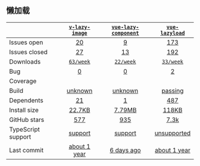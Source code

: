 ## 懒加载
|   | [`v-lazy-image`][b0] | [`vue-lazy-component`][r0] | [`vue-lazyload`][n0] |
|---|:---:|:---:|:----:|
| Issues open           | [20][IO1] | [9][IO2] | [173][IO3] |
| Issues closed         | [27][IC1] | [13][IC2] | [192][IC3] |
| Downloads             | [`63/week`][DL1] | [`22/week`][DL2] | [`33/week`][DL3] |
| Bug             | [0][bug1] | [0][bug2] | [2][bug3] |
| Coverage             |  |  |  |
| Build                 | [unknown][bd1] | [unknown][bd2] | [passing][bd3] |
| Dependents            | [21][dep1] | [1][dep2] | [487][dep3] |
| Install size          | [22.7KB][IS1] | [7.79MB][IS2] | [118KB][IS3] |
| GitHub stars          | [577][stars1] | [935][stars2] | [7.3k][stars3] |
| TypeScript support    | [support][TS1] | [support][TS2] | [unsupported][TS3] |
| Last commit           | [about 1 year][commits1] | [6 days ago][commits2] | [about 1 year][commits3] |

[b0]: https://github.com/alexjoverm/v-lazy-image
[r0]: https://github.com/xunleif2e/vue-lazy-component
[n0]: https://github.com/hilongjw/vue-lazyload

[IO1]: https://github.com/alexjoverm/v-lazy-image/issues
[IO2]: https://github.com/xunleif2e/vue-lazy-component/issues
[IO3]: https://github.com/hilongjw/vue-lazyload/issues
[IC1]: https://github.com/alexjoverm/v-lazy-image/issues
[IC2]: https://github.com/xunleif2e/vue-lazy-component/issues
[IC3]: https://github.com/hilongjw/vue-lazyload/issues

[DL1]: https://www.npmjs.com/package/dawn
[DL2]: https://www.npmjs.com/package/feflow
[DL3]: https://www.npmjs.com/package/workflow-ui

[cover1]: https://coveralls.io/github/alibaba/dawn
[cover2]: https://coveralls.io/github/securingsincity/react-ace

[bd1]: https://www.travis-ci.org/github/alexjoverm/v-lazy-image
[bd2]: https://www.travis-ci.org/github/xunleif2e/vue-lazy-component
[bd3]: https://app.circleci.com/pipelines/github/hilongjw/vue-lazyload

[bug1]: https://github.com/alexjoverm/v-lazy-image/issues?q=is%3Aopen+is%3Aissue+label%3Abug
[bug2]: https://github.com/xunleif2e/vue-lazy-component/issues?q=is%3Aopen+is%3Aissue+label%3Abug
[bug3]: https://github.com/hilongjw/vue-lazyload/issues?q=is%3Aopen+is%3Aissue+label%3Abug

[dep1]: https://www.npmjs.com/package/v-lazy-image
[dep2]: https://www.npmjs.com/package/vue-lazy-component
[dep3]: https://www.npmjs.com/package/vue-lazyload

[IS1]: https://packagephobia.com/result?p=v-lazy-image
[IS2]: https://packagephobia.com/result?p=vue-lazy-component
[IS3]: https://packagephobia.com/result?p=vue-lazyload

[stars1]: https://github.com/alexjoverm/v-lazy-image/stargazers
[stars2]: https://github.com/xunleif2e/vue-lazy-component/stargazers
[stars3]: https://github.com/hilongjw/vue-lazyload/stargazers

[TS1]: https://github.com/alibaba/dawn/search?l=typescript
[TS2]: https://github.com/Tencent/feflow/search?l=typescript
[TS3]: https://github.com/go-workflow/workflow-ui/search?l=javascript

[commits1]: https://github.com/alexjoverm/v-lazy-image/commits
[commits2]: https://github.com/xunleif2e/vue-lazy-component/commits
[commits3]: https://github.com/go-workflow/workflow-ui/commits